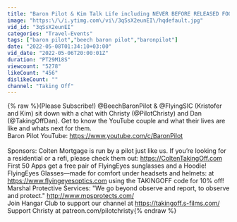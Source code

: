 ```yaml
---
title: "Baron Pilot & Kim Talk Life including NEVER BEFORE RELEASED FOOTAGE -InTheHangar"
image: "https:\/\/i.ytimg.com\/vi\/3qSsX2eunEI\/hqdefault.jpg"
vid_id: "3qSsX2eunEI"
categories: "Travel-Events"
tags: ["baron pilot","beech baron pilot","baronpilot"]
date: "2022-05-08T01:34:10+03:00"
vid_date: "2022-05-06T20:00:01Z"
duration: "PT29M18S"
viewcount: "5278"
likeCount: "456"
dislikeCount: ""
channel: "Taking Off"
---
```

{% raw %}(Please Subscribe!) @BeechBaronPilot &amp; @FlyingSIC (Kristofer and Kim) sit down with a chat with Christy (@PilotChristy) and Dan (@TakingOffDan).  Get to know the YouTube couple and what their lives are like and whats next for them.  <br />Baron Pilot YouTube: <a rel="nofollow" target="blank" href="https://www.youtube.com/c/BaronPilot">https://www.youtube.com/c/BaronPilot</a> <br /><br />Sponsors: Colten Mortgage is run by a pilot just like us. If you’re looking for a residential or a refi, please check them out: <a rel="nofollow" target="blank" href="https://ColtenTakingOff.com">https://ColtenTakingOff.com</a> First 50 Apps get a free pair of FlyingEyes sunglasses and a Hoodie! <br />FlyingEyes Glasses—made for comfort under headsets and helmets: at <a rel="nofollow" target="blank" href="https://www.flyingeyesoptics.com">https://www.flyingeyesoptics.com</a> using the TAKINGOFF code for 10% off! <br />Marshal Protective Services: &quot;We go beyond observe and report, to observe and protect.&quot; <a rel="nofollow" target="blank" href="http://www.mpsprotects.com/">http://www.mpsprotects.com/</a> <br />Join Hangar Club to support our channel at <a rel="nofollow" target="blank" href="https://takingoff.s-films.com/">https://takingoff.s-films.com/</a> Support Christy at patreon.com/pilotchristy{% endraw %}
